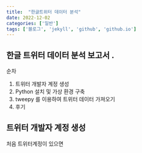 ```yaml
---
title:  "한글트위터 데이터 분석"
date: 2022-12-02
categories: ['일반']
tags: ['블로그', 'jekyll', 'github', 'github.io']
---
```

## 한글 트위터 데이터 분석 보고서 .
순차 
1. 트위터 개발자 계정 생성 
2. Python 설치 및 가상 환경 구축 
3. tweepy 를 이용하여 트위터 데이터 가져오기 
4. 후기 
## 트위터 개발자 계정 생성 

처음 트위터계정이 있으면 

